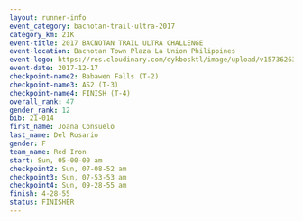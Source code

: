 ```yaml
---
layout: runner-info 
event_category: bacnotan-trail-ultra-2017 
category_km: 21K 
event-title: 2017 BACNOTAN TRAIL ULTRA CHALLENGE 
event-location: Bacnotan Town Plaza La Union Philippines 
event-logo: https://res.cloudinary.com/dykbosktl/image/upload/v1573626331/Logo/lOGO_sclsdl.png 
event-date: 2017-12-17 
checkpoint-name2: Babawen Falls (T-2) 
checkpoint-name3: AS2 (T-3) 
checkpoint-name4: FINISH (T-4) 
overall_rank: 47
gender_rank: 12
bib: 21-014
first_name: Joana Consuelo
last_name: Del Rosario
gender: F
team_name: Red Iron
start: Sun, 05-00-00 am
checkpoint2: Sun, 07-08-52 am
checkpoint3: Sun, 07-53-53 am
checkpoint4: Sun, 09-28-55 am
finish: 4-28-55
status: FINISHER
---
```

